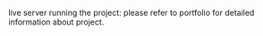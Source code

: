 

live server running the project: 
please refer to portfolio for detailed information about project.